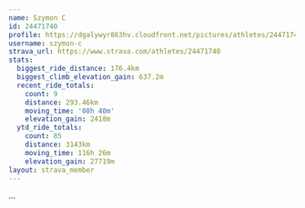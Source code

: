 ```yaml
---
name: Szymon C
id: 24471740
profile: https://dgalywyr863hv.cloudfront.net/pictures/athletes/24471740/7213253/2/large.jpg
username: szymon-c
strava_url: https://www.strava.com/athletes/24471740
stats:
  biggest_ride_distance: 176.4km
  biggest_climb_elevation_gain: 637.2m
  recent_ride_totals:
    count: 9
    distance: 293.46km
    moving_time: '08h 40m'
    elevation_gain: 2418m
  ytd_ride_totals:
    count: 85
    distance: 3143km
    moving_time: 116h 26m
    elevation_gain: 27719m
layout: strava_member
--- 
```

...
